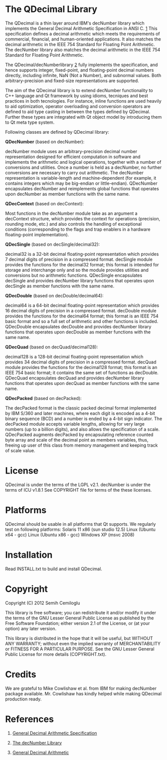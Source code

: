 # The QDecimal Library #

The QDecimal is a thin layer around IBM's decNumber library which implements the General Decimal Arithmetic Specification in ANSI C. [1](1.md)
This specification defines a decimal arithmetic which meets the requirements of commercial, financial, and human-oriented applications. It also matches the decimal arithmetic in the IEEE 754 Standard for Floating Point Arithmetic.
The decNumber library also matches the decimal arithmetic in the IEEE 754 Standard for Floating Point Arithmetic.

The QDecimal/decNumberlibrary [2](2.md) fully implements the specification, and hence supports integer, fixed-point, and floating-point decimal numbers directly, including infinite, NaN (Not a Number), and subnormal values. Both arbitrary-precision and fixed-size representations are supported.


The aim of the QDecimal library is to extend decNumber functionality to C++ language and Qt framework by using idioms, tecniques and best practices in both tecnologies. For instance, inline functions are used heavily to aid optimization, operator overloading and conversion operators are defined to aid type casting in between the types defined by QDecimal. Further these types are integrated with Qt object model by introducing them to Qt meta type system.

Following classes are defined by QDecimal library:


**QDecNumber** (based on decNumber):

decNumber module uses an arbitrary-precision decimal number representation designed for efficient computation in software and implements the arithmetic and logical operations, together with a number of conversions and utilities. Once a number is held as a decNumber, no further conversions are necessary to carry out arithmetic.
The decNumber representation is variable-length and machine-dependent (for example, it contains integers which may be big-endian or little-endian).
QDecNumber encapsulates decNumber and reimplements global functions that operates upon decNumber as member functions with the same name.


**QDecContext** (based on decContext):

Most functions in the decNumber module take as an argument a decContext structure, which provides the context for operations (precision, rounding mode, etc.) and also controls the handling of exceptional conditions (corresponding to the flags and trap enablers in a hardware floating-point implementation).


**QDecSingle** (based on decSingle/decimal32):

decimal32 is a 32-bit decimal floating-point representation which provides 7 decimal digits of precision in a compressed format.
decSingle module provides the functions for the decimal32 format; this format is intended for storage and interchange only and so the module provides utilities and conversions but no arithmetic functions.
QDecSingle encapsulates decSingle and provides decNumber library functions that operates upon decSingle as member functions with the same name.


**QDecDouble** (based on decDouble/decimal64):

decimal64 is a 64-bit decimal floating-point representation which provides 16 decimal digits of precision in a compressed format.
decDouble module provides the functions for the decimal64 format; this format is an IEEE 754 basic format and so a full set of arithmetic and other functions is included.
QDecDouble encapsulates decDouble and provides decNumber library functions that operates upon decDouble as member functions with the same name.


**QDecQuad** (based on decQuad/decimal128):

decimal128 is a 128-bit decimal floating-point representation which provides 34 decimal digits of precision in a compressed format.
decQuad module provides the functions for the decimal128 format; this format is an IEEE 754 basic format; it contains the same set of functions as decDouble.
QDecQuad encapsulates decQuad and provides decNumber library functions that operates upon decQuad as member functions with the same name.


**QDecPacked** (based on decPacked):

The decPacked format is the classic packed decimal format implemented by IBM S/360 and later machines, where each digit is encoded as a 4-bit binary sequence (BCD) and a number is ended by a 4-bit sign indicator. The decPacked module accepts variable lengths, allowing for very large numbers (up to a billion digits), and also allows the specification of a scale.
QDecPacked augments decPacked by encapsulating reference counted byte
array and scale of the decimal point as members variables, thus, freeing up
user of this class from memory management and keeping track of scale value.


# License #
QDecimal is under the terms of the LGPL v2.1.
decNumber is under the terms of ICU v1.8.1
See COPYRIGHT file for terms of the these licenses.

# Platforms #
QDecimal should be usable in all platforms that Qt supports.
We regularly test on following platforms:
Solaris 11 x86 (sun studio 12.5)
Linux (Ubuntu x64 - gcc)
Linux (Ubuntu x86 - gcc)
Windows XP (msvc 2008)


# Installation #
Read INSTALL.txt to build and install QDecimal.

# Copyright #
Copyright (C) 2012 Semih Cemiloglu

This library is free software; you can redistribute it and/or
modify it under the terms of the GNU Lesser General Public
License as published by the Free Software Foundation; either
version 2.1 of the License, or (at your option) any later version.

This library is distributed in the hope that it will be useful,
but WITHOUT ANY WARRANTY; without even the implied warranty of
MERCHANTABILITY or FITNESS FOR A PARTICULAR PURPOSE.  See the GNU
Lesser General Public License for more details (COPYRIGHT.txt).


# Credits #
We are grateful to Mike Cowlishaw et al. from IBM for making decNumber package available. Mr. Cowlishaw has kindly helped while making QDecimal production  ready.


# References #

1. <a href='http://speleotrove.com/decimal/decarith.html'>General Decimal Arithmetic Specification</a>

2. <a href='http://speleotrove.com/decimal/decnumber.html'>The decNumber Library</a>

3. <a href='http://speleotrove.com/decimal/'>General Decimal Arithmetic</a>